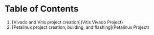 # Table of Contents

1. [Vivado and Vitis project creation](Vitis Vivado Project)
2. [Petalinux project creation, building, and flashing](Petalinux Project)